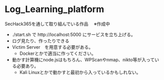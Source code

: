 # Log_Learning_platform
SecHack365を通して取り組んでいる作品
　※作成中
 
+ ./start.sh で http://localhost:5000 にサービスを立ち上げる。
+ ログ見たり、作ったりできる
+ Victim Server　を用意する必要がある。
  + Dockerとかで適当に作ってください。
+ 動かす計算機にnode.jsはもちろん、WPScanやnmap、nikto等が入っている必要あり。
  + Kali Linuxとかで動かすと最初から入っているかもしれない。
 
